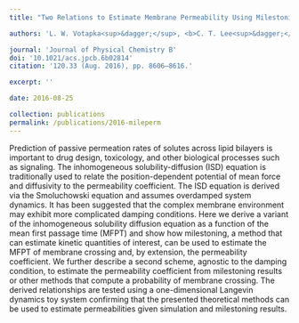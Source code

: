 ```yaml
---
title: "Two Relations to Estimate Membrane Permeability Using Milestoning"

authors: 'L. W. Votapka<sup>&dagger;</sup>, <b>C. T. Lee<sup>&dagger;</sup></b>, and R. E. Amaro<sup>$</sup>'

journal: 'Journal of Physical Chemistry B'
doi: '10.1021/acs.jpcb.6b02814'
citation: '120.33 (Aug. 2016), pp. 8606–8616.'

excerpt: ''

date: 2016-08-25

collection: publications
permalink: /publications/2016-mileperm
---
```


<!-- *Special issue J. Andrew McCammon Feschrift. -->

Prediction of passive permeation rates of solutes across lipid bilayers is important to drug design, toxicology, and other biological processes such as signaling. The inhomogeneous solubility-diffusion (ISD) equation is traditionally used to relate the position-dependent potential of mean force and diffusivity to the permeability coefficient. The ISD equation is derived via the Smoluchowski equation and assumes overdamped system dynamics. It has been suggested that the complex membrane environment may exhibit more complicated damping conditions. Here we derive a variant of the inhomogeneous solubility diffusion equation as a function of the mean first passage time (MFPT) and show how milestoning, a method that can estimate kinetic quantities of interest, can be used to estimate the MFPT of membrane crossing and, by extension, the permeability coefficient. We further describe a second scheme, agnostic to the damping condition, to estimate the permeability coefficient from milestoning results or other methods that compute a probability of membrane crossing. The derived relationships are tested using a one-dimensional Langevin dynamics toy system confirming that the presented theoretical methods can be used to estimate permeabilities given simulation and milestoning results.
